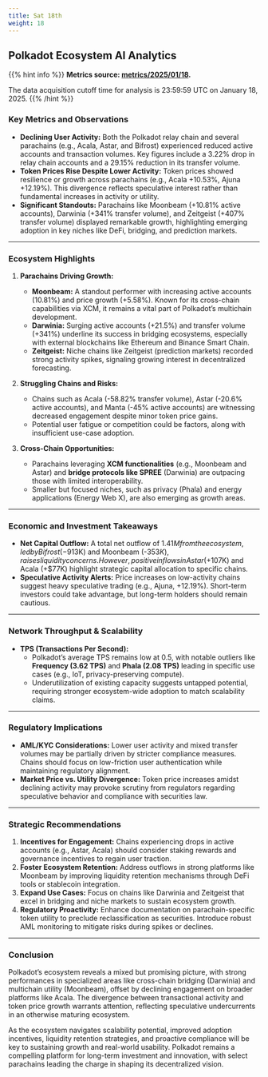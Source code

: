 ```yaml
---
title: Sat 18th
weight: 18
---
```


## **Polkadot Ecosystem AI Analytics**
{{% hint info %}}
**Metrics source: [metrics/2025/01/18](../../../../metrics/2025/01/18).**

The data acquisition cutoff time for analysis is 23:59:59 UTC on January 18, 2025.
{{% /hint %}}

### Key Metrics and Observations
- **Declining User Activity:** Both the Polkadot relay chain and several parachains (e.g., Acala, Astar, and Bifrost) experienced reduced active accounts and transaction volumes. Key figures include a 3.22% drop in relay chain accounts and a 29.15% reduction in its transfer volume.
- **Token Prices Rise Despite Lower Activity:** Token prices showed resilience or growth across parachains (e.g., Acala +10.53%, Ajuna +12.19%). This divergence reflects speculative interest rather than fundamental increases in activity or utility.
- **Significant Standouts:** Parachains like Moonbeam (+10.81% active accounts), Darwinia (+341% transfer volume), and Zeitgeist (+407% transfer volume) displayed remarkable growth, highlighting emerging adoption in key niches like DeFi, bridging, and prediction markets.

---

### Ecosystem Highlights
1. **Parachains Driving Growth:**
   - **Moonbeam:** A standout performer with increasing active accounts (10.81%) and price growth (+5.58%). Known for its cross-chain capabilities via XCM, it remains a vital part of Polkadot’s multichain development.
   - **Darwinia:** Surging active accounts (+21.5%) and transfer volume (+341%) underline its success in bridging ecosystems, especially with external blockchains like Ethereum and Binance Smart Chain.
   - **Zeitgeist:** Niche chains like Zeitgeist (prediction markets) recorded strong activity spikes, signaling growing interest in decentralized forecasting.

2. **Struggling Chains and Risks:**
   - Chains such as Acala (-58.82% transfer volume), Astar (-20.6% active accounts), and Manta (-45% active accounts) are witnessing decreased engagement despite minor token price gains.
   - Potential user fatigue or competition could be factors, along with insufficient use-case adoption.

3. **Cross-Chain Opportunities:**
   - Parachains leveraging **XCM functionalities** (e.g., Moonbeam and Astar) and **bridge protocols like SPREE** (Darwinia) are outpacing those with limited interoperability.
   - Smaller but focused niches, such as privacy (Phala) and energy applications (Energy Web X), are also emerging as growth areas.

---

### Economic and Investment Takeaways
- **Net Capital Outflow:** A total net outflow of $1.41M from the ecosystem, led by Bifrost (-$913K) and Moonbeam (-$353K), raises liquidity concerns. However, positive inflows in Astar (+$107K) and Acala (+$77K) highlight strategic capital allocation to specific chains.
- **Speculative Activity Alerts:** Price increases on low-activity chains suggest heavy speculative trading (e.g., Ajuna, +12.19%). Short-term investors could take advantage, but long-term holders should remain cautious.

---

### Network Throughput & Scalability
- **TPS (Transactions Per Second):**
  - Polkadot’s average TPS remains low at 0.5, with notable outliers like **Frequency (3.62 TPS)** and **Phala (2.08 TPS)** leading in specific use cases (e.g., IoT, privacy-preserving compute).
  - Underutilization of existing capacity suggests untapped potential, requiring stronger ecosystem-wide adoption to match scalability claims.

---

### Regulatory Implications
- **AML/KYC Considerations:** Lower user activity and mixed transfer volumes may be partially driven by stricter compliance measures. Chains should focus on low-friction user authentication while maintaining regulatory alignment.
- **Market Price vs. Utility Divergence:** Token price increases amidst declining activity may provoke scrutiny from regulators regarding speculative behavior and compliance with securities law.

---

### Strategic Recommendations
1. **Incentives for Engagement:** Chains experiencing drops in active accounts (e.g., Astar, Acala) should consider staking rewards and governance incentives to regain user traction.
2. **Foster Ecosystem Retention:** Address outflows in strong platforms like Moonbeam by improving liquidity retention mechanisms through DeFi tools or stablecoin integration.
3. **Expand Use Cases:** Focus on chains like Darwinia and Zeitgeist that excel in bridging and niche markets to sustain ecosystem growth.
4. **Regulatory Proactivity:** Enhance documentation on parachain-specific token utility to preclude reclassification as securities. Introduce robust AML monitoring to mitigate risks during spikes or declines.

---

### Conclusion
Polkadot’s ecosystem reveals a mixed but promising picture, with strong performances in specialized areas like cross-chain bridging (Darwinia) and multichain utility (Moonbeam), offset by declining engagement on broader platforms like Acala. The divergence between transactional activity and token price growth warrants attention, reflecting speculative undercurrents in an otherwise maturing ecosystem.

As the ecosystem navigates scalability potential, improved adoption incentives, liquidity retention strategies, and proactive compliance will be key to sustaining growth and real-world usability. Polkadot remains a compelling platform for long-term investment and innovation, with select parachains leading the charge in shaping its decentralized vision.
